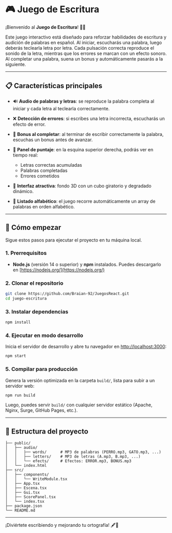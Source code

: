 # 🎮 Juego de Escritura

¡Bienvenido al **Juego de Escritura**! 📝✨

Este juego interactivo está diseñado para reforzar habilidades de escritura y audición de palabras en español. Al iniciar, escucharás una palabra, luego deberás teclearla letra por letra. Cada pulsación correcta reproduce el sonido de la letra, mientras que los errores se marcan con un efecto sonoro. Al completar una palabra, suena un bonus y automáticamente pasarás a la siguiente.

---

## 📋 Características principales

* 🔊 **Audio de palabras y letras**: se reproduce la palabra completa al iniciar y cada letra al teclearla correctamente.
* ❌ **Detección de errores**: si escribes una letra incorrecta, escucharás un efecto de error.
* 🎉 **Bonus al completar**: al terminar de escribir correctamente la palabra, escuchas un bonus antes de avanzar.
* 🎯 **Panel de puntaje**: en la esquina superior derecha, podrás ver en tiempo real:

  * Letras correctas acumuladas
  * Palabras completadas
  * Errores cometidos
* 🌈 **Interfaz atractiva**: fondo 3D con un cubo giratorio y degradado dinámico.
* 📜 **Listado alfabético**: el juego recorre automáticamente un array de palabras en orden alfabético.

---

## 🚀 Cómo empezar

Sigue estos pasos para ejecutar el proyecto en tu máquina local.

### 1. Prerrequisitos

* **Node.js** (versión 14 o superior) y **npm** instalados. Puedes descargarlo en [https://nodejs.org/](https://nodejs.org/)

### 2. Clonar el repositorio

```bash
git clone https://github.com/Braian-92/JuegosReact.git
cd juego-escritura
```

### 3. Instalar dependencias

```bash
npm install
```

### 4. Ejecutar en modo desarrollo

Inicia el servidor de desarrollo y abre tu navegador en [http://localhost:3000](http://localhost:3000):

```bash
npm start
```

### 5. Compilar para producción

Genera la versión optimizada en la carpeta `build/`, lista para subir a un servidor web:

```bash
npm run build
```

Luego, puedes servir `build/` con cualquier servidor estático (Apache, Nginx, Surge, GitHub Pages, etc.).

---

## 📂 Estructura del proyecto

```
├── public/
│   ├── audio/
│   │   ├── words/      # MP3 de palabras (PERRO.mp3, GATO.mp3, ...)
│   │   ├── letters/    # MP3 de letras (A.mp3, B.mp3, ...)
│   │   └── efects/     # Efectos: ERROR.mp3, BONUS.mp3
│   └── index.html
├── src/
│   ├── components/
│   │   └── WriteModule.tsx
│   ├── App.tsx
│   ├── Escena.tsx
│   ├── Gui.tsx
│   ├── ScorePanel.tsx
│   └── index.tsx
├── package.json
└── README.md
```

---

¡Diviértete escribiendo y mejorando tu ortografía! 🖋️💪
